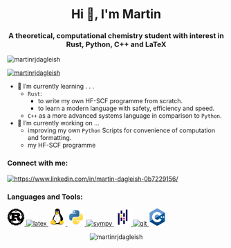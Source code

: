 <!-- source: https://rahuldkjain.github.io/gh-profile-readme-generator/ -->
<h1 align="center">Hi 👋, I'm Martin </h1>
<h3 align="center">A theoretical, computational chemistry student with interest in Rust, Python, C++ and LaTeX</h3>

<p align="left"> <img src="https://komarev.com/ghpvc/?username=martinrjdagleish&label=Profile%20views&color=0e75b6&style=flat" alt="martinrjdagleish" /> </p>

<p align="left"> <a href="https://github.com/ryo-ma/github-profile-trophy"><img src="https://github-profile-trophy.vercel.app/?username=martinrjdagleish&theme=juicyfresh" alt="martinrjdagleish" /></a> </p>

- 🌱 I’m currently learning . . . 
  - `Rust`:
    - to write my own HF-SCF programme from scratch. 
    - to learn a modern language with safety, efficiency and speed. 
  - `C++` as a more advanced systems language in comparison to `Python`.
- 🔭 I’m currently working on ...
  - improving my own `Python` Scripts for convenience of computation and formatting. 
  - my HF-SCF programme 

<h3 align="left">Connect with me:</h3>
<p align="left">
<a href="https://linkedin.com/in/https://www.linkedin.com/in/martin-dagleish-0b7229156/" target="blank"><img align="center" src="https://raw.githubusercontent.com/rahuldkjain/github-profile-readme-generator/master/src/images/icons/Social/linked-in-alt.svg" alt="https://www.linkedin.com/in/martin-dagleish-0b7229156/" height="30" width="40" /></a>
</p>

<h3 align="left">Languages and Tools:</h3>
<p align="left"> 
    <a href="https://www.rust-lang.org" target="_blank" rel="noreferrer"> <img src="https://raw.githubusercontent.com/devicons/devicon/master/icons/rust/rust-plain.svg" alt="rust" width="40" height="40"/> 
    </a> 
    <a href="https://www.latex-project.org" target="_blank" rel="noreferrer"> <img src="https://upload.wikimedia.org/wikipedia/commons/9/95/TeXShop_icon.png" alt="latex" width="40" height="40"/> 
    </a> 
    <a href="https://www.linux.org/" target="_blank" rel="noreferrer"> <img src="https://raw.githubusercontent.com/devicons/devicon/master/icons/linux/linux-original.svg" alt="linux" width="40" height="40"/> 
    </a> 
    <a href="https://www.python.org" target="_blank" rel="noreferrer"> <img src="https://raw.githubusercontent.com/devicons/devicon/master/icons/python/python-original.svg" alt="python" width="40" height="40"/> 
    </a> 
    </a> 
    <a href="https://docs.sympy.org/latest/index.html" target="_blank" rel="noreferrer"> <img src="https://upload.wikimedia.org/wikipedia/commons/thumb/5/54/Sympy_logo.svg/1024px-Sympy_logo.svg.png" alt="sympy" width="40" height="40"/> 
    </a> 
    <a href="https://pandas.pydata.org/" target="_blank" rel="noreferrer"> <img src="https://raw.githubusercontent.com/devicons/devicon/2ae2a900d2f041da66e950e4d48052658d850630/icons/pandas/pandas-original.svg" alt="pandas" width="40" height="40"/> 
    </a> 
    <a href="https://git-scm.com/" target="_blank" rel="noreferrer"> <img src="https://www.vectorlogo.zone/logos/git-scm/git-scm-icon.svg" alt="git" width="40" height="40"/> 
    </a> 
    <a href="https://www.w3schools.com/cpp/" target="_blank" rel="noreferrer"> <img src="https://raw.githubusercontent.com/devicons/devicon/master/icons/cplusplus/cplusplus-original.svg" alt="cplusplus" width="40" height="40"/> 
    </a> 
    
</p>

<p align="center"><img src="https://github-readme-streak-stats.herokuapp.com/?user=martinrjdagleish&theme=windows-dark" alt="martinrjdagleish" /></p>



<!--
# SUGGESTION BY GITHUB: 
### Hi there 👋

- 🌱 I’m currently learning . . . 
  - `C++` to write my own SCF programme (following the Crawford Tutorial as a help). 
  - `Rust` as I like the syntax of the language. 
- 🔭 I’m currently working on ...
  - improving my own `Python` Scripts for convenience of computation and formatting. 


**MartinRJDagleish/MartinRJDagleish** is a ✨ _special_ ✨ repository because its `README.md` (this file) appears on your GitHub profile.

Here are some ideas to get you started:

- 🔭 I’m currently working on ...
- 🌱 I’m currently learning ...
- 👯 I’m looking to collaborate on ...
- 🤔 I’m looking for help with ...
- 💬 Ask me about ...
- 📫 How to reach me: ...
- 😄 Pronouns: ...
- ⚡ Fun fact: ...
-->
